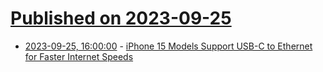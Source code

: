 # [Published on 2023-09-25](index.md)

* [2023-09-25, 16:00:00](https://mobile.slashdot.org/story/23/09/25/1542202/iphone-15-models-support-usb-c-to-ethernet-for-faster-internet-speeds?utm_source=rss1.0mainlinkanon&utm_medium=feed) - [iPhone 15 Models Support USB-C to Ethernet for Faster Internet Speeds](https://mobile.slashdot.org/story/23/09/25/1542202/iphone-15-models-support-usb-c-to-ethernet-for-faster-internet-speeds?utm_source=rss1.0mainlinkanon&utm_medium=feed)
